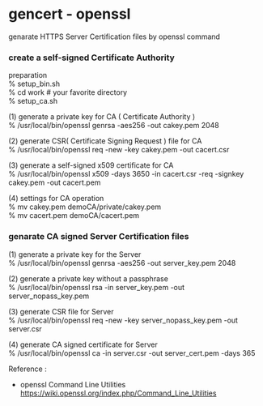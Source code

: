 gencert - openssl
===============

genarate HTTPS Server Certification files by openssl command <br/>


### create a self-signed Certificate Authority

preparation  <br/>
% setup_bin.sh  <br/>
% cd work # your favorite directory  <br/>
% setup_ca.sh  <br/>

(1) generate a private key for CA ( Certificate Authority ) <br/>
% /usr/local/bin/openssl genrsa -aes256 -out cakey.pem 2048 <br/>

(2) generate CSR( Certificate Signing Request ) file for CA <br/>
% /usr/local/bin/openssl req -new -key cakey.pem -out cacert.csr <br/>

(3) generate a self-signed x509 certificate for CA <br/>
% /usr/local/bin/openssl x509 -days 3650 -in cacert.csr -req -signkey cakey.pem -out cacert.pem <br/>

(4) settings for CA operation <br/>
% mv cakey.pem demoCA/private/cakey.pem <br/>
% mv cacert.pem demoCA/cacert.pem <br/>


### genarate CA signed Server Certification files

(1) generate a private key for the Server <br/>
 % /usr/local/bin/openssl genrsa -aes256 -out server_key.pem 2048 <br/>

(2) generate a private key without a passphrase <br/>
 % /usr/local/bin/openssl rsa -in server_key.pem -out server_nopass_key.pem <br/>

(3) generate CSR file for Server <br/>
 % /usr/local/bin/openssl req -new -key server_nopass_key.pem -out server.csr <br/>

(4) generate CA signed certificate for Server <br/>
 % /usr/local/bin/openssl ca -in server.csr -out server_cert.pem -days 365 <br/>


Reference :  <br/>
- openssl Command Line Utilities <br/>
https://wiki.openssl.org/index.php/Command_Line_Utilities <br/>

